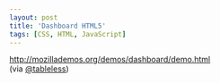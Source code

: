 ```yaml
---
layout: post
title: 'Dashboard HTML5'
tags: [CSS, HTML, JavaScript]
---
```


<http://mozillademos.org/demos/dashboard/demo.html><br>
(via [@tableless](https://twitter.com/tableless/status/116188861192880128))
